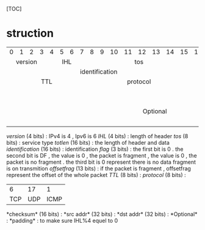 
[TOC]

# struction

<table>
	<tr>
		<td>0</td>
		<td>1</td>
		<td>2</td>
		<td>3</td>
		<td>4</td>
		<td>5</td>
		<td>6</td>
		<td>7</td>
		<td>8</td>
		<td>9</td>
		<td>10</td>
		<td>11</td>
		<td>12</td>
		<td>13</td>
		<td>14</td>
		<td>15</td>
		<td>16</td>
		<td>17</td>
		<td>18</td>
		<td>19</td>
		<td>20</td>
		<td>21</td>
		<td>22</td>
		<td>23</td>
		<td>24</td>
		<td>25</td>
		<td>26</td>
		<td>27</td>
		<td>28</td>
		<td>29</td>
		<td>30</td>
		<td>31</td>
		<td>bit</td>
	</tr>
	<tr>
		<td colspan='4'><center>version</center></td>
		<td colspan='4'><center>IHL</center></td>
		<td colspan='8'><center>tos</center></td>
		<td colspan='16'><center>totlen</center></td>
	</tr>
	<tr>
		<td colspan='16'><center>identification</center></td>
		<td colspan='3'><center>flag</center></td>
		<td colspan='13'><center>offsetfrag</center></td>
	</tr>
	<tr>
		<td colspan='8'><center>TTL</center></td>
		<td colspan='8'><center>protocol</center></td>
		<td colspan='16'><center>checksum</center></td>
	</tr>
	<tr>
		<td colspan='32'><center>src addr</center></td>
	</tr>
		<td colspan='32'><center>dst addr</center></td>
	</tr>
	<tr>
		<td colspan='24'><center>Optional</centere></td>
		<td colspan='8'><center>padding</center></td>
	</tr>
	<tr>
		<td colspan='32'><center>data</center></td>
	</tr>
</table>

*version* (4 bits) : IPv4 is 4 , Ipv6 is 6 
*IHL* (4 bits) : length of header
*tos* (8 bits) : service type
*totlen* (16 bits) : the length of header and data
*identification* (16 bits) : identification 
*flag* (3 bits) : the first bit is 0 . the second bit is DF , the value is 0 , the packet is fragment , the value is 0 , the packet is no fragment . the third bit is 0 represent there is no data fragment is on transmition 
*offsetfrag* (13 bits) : if the packet is fragment , offsetfrag represent the offset of the whole packet
*TTL* (8 bits) : 
*protocol* (8 bits) : 
<table>
	<tr>
		<td>6</td>
		<td>17</td>
		<td>1</td>
	</tr>
	<tr>
		<td>TCP</td>
		<td>UDP</td>
		<td>ICMP</td>
	</tr>
</table>
*checksum* (16 bits) : 
*src addr* (32 bits) :
*dst addr* (32 bits) :
*Optional* :
*padding* : to make sure IHL%4 equel to 0



